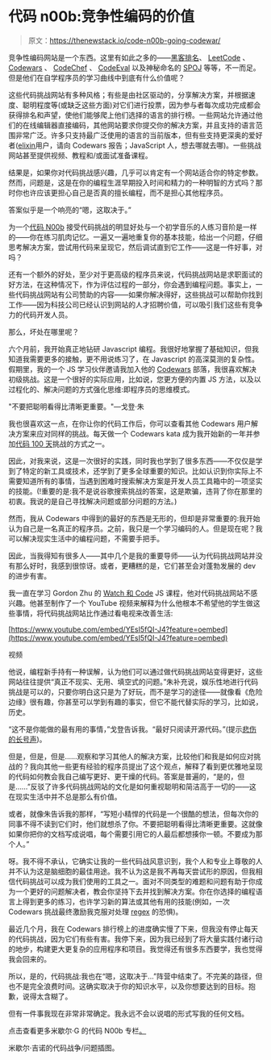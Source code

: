 # 代码 n00b:竞争性编码的价值

> 原文：<https://thenewstack.io/code-n00b-going-codewar/>

竞争性编码网站是一个东西。这里有如此之多的——[黑客排名](https://www.hackerrank.com/)、 [LeetCode](https://leetcode.com/) 、 [Codewars](https://www.codewars.com/) 、 [CodeChef](http://www.codechef.com/) 、 [CodeEval](https://www.codeeval.com/) 以及神秘命名的 [SPOJ](http://www.spoj.com/) 等等，不一而足。但是他们在自学程序员的学习曲线中到底有什么价值呢？

这些代码挑战网站有多种风格；有些是由社区驱动的，分享解决方案，并根据速度、聪明程度等(或缺乏这些方面)对它们进行投票，因为参与者每次成功完成都会获得排名和声望，使他们能够爬上他们选择的语言的排行榜。一些网站允许通过他们的在线编辑器直接编码，其他网站要求你提交你的解决方案，并且支持的语言范围非常广泛。许多只支持最广泛使用的语言的当前版本，但有些支持更深奥的爱好者([elixin](https://elixir-lang.org/)用户，请向 Codewars 报告；JavaScript 人，想去哪就去哪)。一些挑战网站甚至提供视频、教程和/或面试准备课程。

结果是，如果你对代码挑战感兴趣，几乎可以肯定有一个网站适合你的特定参数。然而，问题是，这是在你的编程生涯早期投入时间和精力的一种明智的方式吗？那时你也许应该更担心自己是否真的擅长编程，而不是担心其他程序员。

答案似乎是一个响亮的“嗯，这取决于。”

为一个[代码 N00b](/tag/code-n00b/) 接受代码挑战的明显好处与一个初学音乐的人练习音阶是一样的——你在练习肌肉记忆。一遍又一遍地重复你的基本技能，给出一个问题，仔细思考解决方案，尝试用代码来呈现它，然后调试直到它工作——这是一件好事，对吗？

还有一个额外的好处，至少对于更高级的程序员来说，代码挑战网站是求职面试的好方法，在这种情况下，作为评估过程的一部分，你会遇到编程问题。事实上，一些代码挑战网站有公司赞助的内容——如果你解决得好，这些挑战可以帮助你找到工作——因为科技公司已经认识到网站的人才招聘价值，可以吸引我们这些有竞争力的代码开发人员。

那么，坏处在哪里呢？

六个月前，我开始真正地钻研 Javascript 编程。我很好地掌握了基础知识，但我知道我需要更多的接触，更不用说练习了，在 Javascript 的高深莫测的复杂性。假期里，我的一个 JS 学习伙伴邀请我加入他的 [Codewars](https://www.codewars.com/) 部落，我很喜欢解决初级挑战。这是一个很好的实际应用，比如说，您更方便的内置 JS 方法，以及以过程化的、解决问题的方式强化思维:即程序员的思维模式。

"不要把聪明看得比清晰更重要。"—戈登·朱

我也很喜欢这一点，在你让你的代码工作后，你可以查看其他 Codewars 用户解决方案来应对同样的挑战。每天做一个 Codewars kata 成为我开始新的一年并参加[代码 100 天](https://thenewstack.io/100daysofcode-load-new-skills-2017-startup/)挑战的方式之一。

因此，对我来说，这是一次很好的实践，同时我也学到了很多东西——不仅仅是学到了特定的新工具或技术，还学到了更多全球重要的知识。比如认识到你实际上不需要知道所有的事情，当遇到困难时搜索解决方案是开发人员工具箱中的一项坚实的技能。(!重要的是:我不是说谷歌搜索挑战的答案，这是欺骗，违背了你在那里的初衷。我说的是自己寻找解决问题或部分问题的方法。)

然而，我从 Codewars 中得到的最好的东西是无形的，但却是非常重要的:我开始认为自己是一名真正的程序员。之前，我只是一个学习编码的人。但是现在呢？我可以解决现实生活中的编程问题，不需要手把手。

因此，当我得知有很多人——其中几个是我的重要导师——认为代码挑战网站并没有那么好时，我感到很惊讶。或者，更糟糕的是，它们甚至会对蓬勃发展的 dev 的进步有害。

我一直在学习 Gordon Zhu 的 [Watch 和 Code](http://watchandcode.com/) JS 课程，他对代码挑战网站不感兴趣。他甚至制作了一个 YouTube 视频来解释为什么他根本不希望他的学生做这些事情，将代码挑战网站比作通过看电视来改善生活:

[https://www.youtube.com/embed/YEsI5fQI-J4?feature=oembed](https://www.youtube.com/embed/YEsI5fQI-J4?feature=oembed)

视频

他说，编程新手持有一种误解，认为他们可以通过做代码挑战网站变得更好，这些网站往往提供“真正不现实、无用、填空式的问题。”朱补充说，娱乐性地进行代码挑战是可以的，只要你明白这只是为了好玩，而不是学习的途径——就像看《危险边缘》很有趣，你甚至可以学到有趣的事实，但它不能代替实际的学习，比如说，历史。

“这不是你能做的最有用的事情，”戈登告诉我。“最好只阅读开源代码。”(提示[悲伤的长号声](https://www.youtube.com/watch?v=sC75aU47GRk))。

但是，但是，但是……观察和学习其他人的解决方案，比较他们和我是如何应对挑战的？我向其他一些更有经验的程序员提出了这个观点，解释了看到更优雅地呈现的代码如何教会我自己编写更好、更干燥的代码。答案是普遍的，“是的，但是……”反驳了许多代码挑战网站的文化是如何重视聪明和简洁高于一切的——这在现实生活中并不总是那么有价值。

或者，就像朱告诉我的那样，“写短小精悍的代码是一个很酷的想法，但每次你的同事不得不读到它们时，他们就想杀了你。不要把聪明看得比清晰更重要。这就像如果你把你的文档写成说唱，每个需要引用它的人最后都想揍你一顿。不要成为那个人。”

呀。我不得不承认，它确实让我的一些代码战风意识到，我个人和专业上尊敬的人并不认为这是脑细胞的最佳用途。我不认为这是我不再每天尝试形的原因，但我相信代码挑战可以成为我们使用的工具之一。面对不同类型的难题和问题有助于你成为一个更好的问题解决者，教会你坚持下去并找到解决方案。你在你选择的编程语言上得到更多的练习，也许学习新的算法或其他有用的技能(例如，一次 Codewars 挑战最终激励我克服对处理 [regex](http://regexr.com/) 的恐惧)。

最近几个月，我在 Codewars 排行榜上的进度确实慢了下来，但我没有停止每天的代码挑战，因为它们有些有害。我停下来，因为我已经到了将大量实践付诸行动的地步，构建更大更复杂的应用程序和项目。我觉得还有很多东西要学，我也觉得我会回来的。

所以，是的，代码挑战:我也在“嗯，这取决于…”阵营中结束了。不完美的路径，但也不是完全浪费时间。这确实取决于你的知识水平，以及你想要达到的目标。抱歉，说得太含糊了。

但有一件事我现在非常非常确定。我永远不会以说唱的形式写我的任何文档。

点击查看更多米歇尔·G 的代码 N00b 专栏[。](/tag/code-n00b/)

米歇尔·吉诺的代码战争/问题插图。

<svg xmlns:xlink="http://www.w3.org/1999/xlink" viewBox="0 0 68 31" version="1.1"><title>Group</title> <desc>Created with Sketch.</desc></svg>